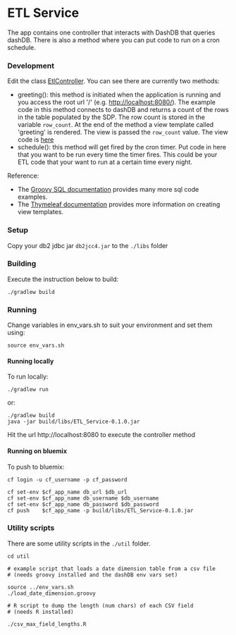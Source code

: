 ETL Service
===============

The app contains one controller that interacts with DashDB that queries dashDB.  There is also a method where you can put code to run on a cron schedule.

### Development

Edit the class [EtlController](./src/main/groovy/net/christophersnow/etl/controller/EtlController.groovy).  You can see there are currently two methods:

- greeting(): this method is initiated when the application is running and you access the root url '/' (e.g. [http://localhost:8080/](http://localhost:8080/)).  The example code in this method connects to dashDB and returns a count of the rows in the table populated by the SDP.  The row count is stored in the variable `row_count`.  At the end of the method a view template called 'greeting' is rendered.  The view is passed the `row_count` value.  The view code is [here](./src/main/resources/templates/greeting.html)
- schedule(): this method will get fired by the cron timer.  Put code in here that you want to be run every time the timer fires.  This could be your ETL code that your want to run at a certain time every night.

Reference:
- The [Groovy SQL documentation](http://docs.groovy-lang.org/latest/html/api/groovy/sql/Sql.html) provides many more sql code examples.
- The [Thymeleaf documentation](http://www.thymeleaf.org/documentation.html) provides more information on creating view templates.

### Setup

Copy your db2 jdbc jar `db2jcc4.jar` to the `./libs` folder

### Building

Execute the instruction below to build:

```
./gradlew build
```

### Running

Change variables in env_vars.sh to suit your environment and set them using:

```
source env_vars.sh
```

#### Running locally

To run locally: 
```
./gradlew run
```
or:
```
./gradlew build
java -jar build/libs/ETL_Service-0.1.0.jar
``` 

Hit the url http://localhost:8080 to execute the controller method

#### Running on bluemix

To push to bluemix:
```
cf login -u cf_username -p cf_password

cf set-env $cf_app_name db_url $db_url 
cf set-env $cf_app_name db_username $db_username
cf set-env $cf_app_name db_password $db_password
cf push    $cf_app_name -p build/libs/ETL_Service-0.1.0.jar
```

### Utility scripts

There are some utility scripts in the `./util` folder. 

```
cd util

# example script that loads a date dimension table from a csv file
# (needs groovy installed and the dashDB env vars set)

source ../env_vars.sh
./load_date_dimension.groovy

# R script to dump the length (num chars) of each CSV field
# (needs R installed)

./csv_max_field_lengths.R
```

